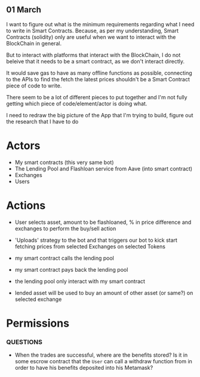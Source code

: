 ## 01 March

I want to figure out what is the minimum requirements regarding what I need to write in Smart Contracts.
Because, as per my understanding, Smart Contracts (solidity) only are useful when we want to interact with the BlockChain in general.

But to interact with platforms that interact with the BlockChain, I do not beleive that it needs to be a smart contract, as we don't interact directly.

It would save gas to have as many offline functions as possible, connecting to the APIs to find the fetch the latest prices shouldn't be a Smart Contract piece of code to write.

There seem to be a lot of different pieces to put together and I'm not fully getting which piece of code/element/actor is doing what.

I need to redraw the big picture of the App that I'm trying to build, figure out the research that I have to do

# Actors

- My smart contracts (this very same bot)
- The Lending Pool and Flashloan service from Aave (into smart contract)
- Exchanges
- Users

# Actions

- User selects asset, amount to be flashloaned, % in price difference and exchanges to perform the buy/sell action
- 'Uploads' strategy to the bot and that triggers our bot to kick start fetching prices from selected Exchanges on selected Tokens

- my smart contract calls the lending pool
- my smart contract pays back the lending pool
- the lending pool only interact with my smart contract

- lended asset will be used to buy an amount of other asset (or same?) on selected exchange

# Permissions

### QUESTIONS

- When the trades are successful, where are the benefits stored? Is it in some escrow contract that the `User` can call a withdraw function from in order to have his benefits deposited into his Metamask?
